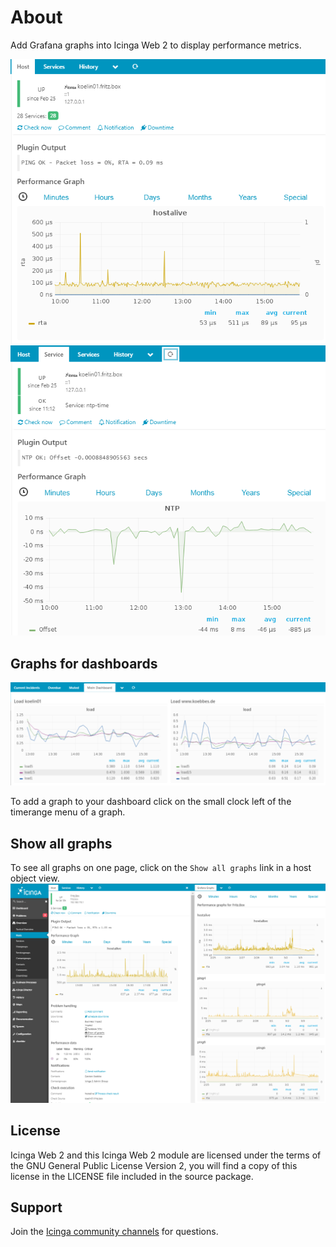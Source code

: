 # About

Add Grafana graphs into Icinga Web 2 to display performance metrics.

![Icinga Web 2 Grafana Integration](images/icingaweb2_grafana_screenshot_01.png "Grafana")
![Icinga Web 2 Grafana Integration](images/icingaweb2_grafana_screenshot_02.png "Grafana")

## Graphs for dashboards
![Icinga Web 2 Grafana Integration](images/icingaweb2_grafana_screenshot_06.png)

To add a graph to your dashboard click on the small clock left of the timerange menu of a graph.

## Show all graphs
To see all graphs on one page, click on the `Show all graphs` link in a host object view.
![Show all graph](images/showallgraph.png "Show all graph")

## License

Icinga Web 2 and this Icinga Web 2 module are licensed under the terms of the GNU
General Public License Version 2, you will find a copy of this license in the
LICENSE file included in the source package.

## Support

Join the [Icinga community channels](https://www.icinga.com/community/get-involved/) for questions.
